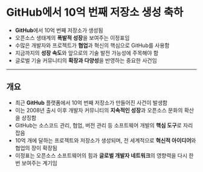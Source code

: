 # GitHub에서 10억 번째 저장소 생성 축하


* **GitHub**에서 10억 번째 저장소가 생성됨
* 오픈소스 생태계의 **폭발적 성장**을 보여주는 이정표임
* 수많은 개발자와 프로젝트가 **협업**과 혁신의 핵심으로 GitHub를 사용함
* 지금까지의 **성장 속도**와 앞으로의 기술 발전 가능성에 주목해야 함
* 글로벌 기술 커뮤니티의 **확장과 다양성**을 반영하는 중요한 사건임

---

개요
--

* 최근 **GitHub** 플랫폼에서 10억 번째 저장소가 만들어진 사건이 발생함
* 이는 2008년 출시 이후 개발자 커뮤니티의 **지속적인 성장**과 오픈소스 문화의 확산을 상징함
* GitHub는 소스코드 관리, 협업, 버전 관리 등 소프트웨어 개발의 **핵심 도구**로 자리잡음
* 10억 개에 달하는 프로젝트와 저장소가 생성되며, 전 세계적으로 **혁신적 아이디어**와 협업의 장이 확장됨
* 이정표는 오픈소스 소프트웨어의 힘과 **글로벌 개발자 네트워크**의 영향력을 다시 한번 보여주는 계기임
